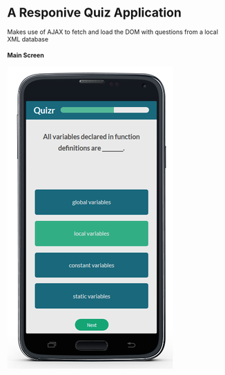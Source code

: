 # A Responive Quiz Application
Makes use of AJAX to fetch and load the DOM with questions from a local XML database
#### Main Screen
![Screenshot](screenshot.png) 
